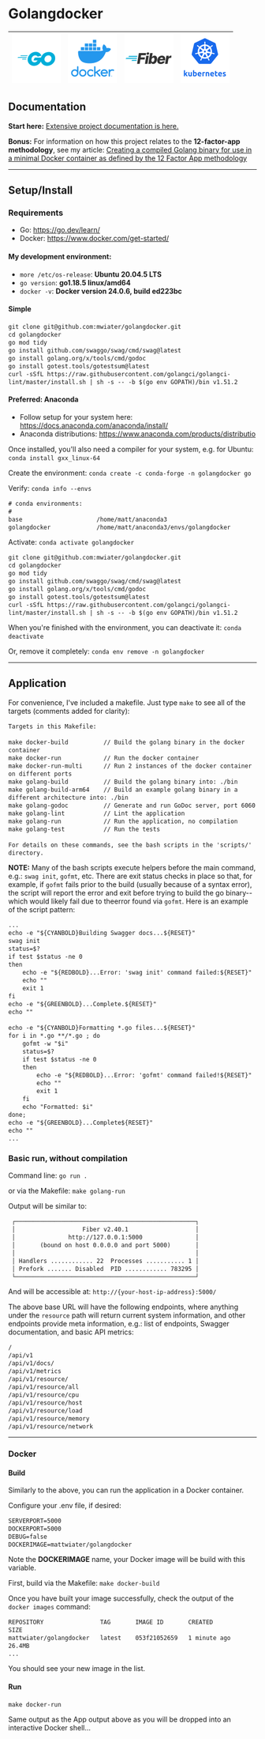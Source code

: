 # Golangdocker

| !["Go"](_repository_assets/logo-golang.png?raw=true "Go") | !["Docker"](_repository_assets/logo-docker.png?raw=true "Docker") | !["Fiber"](_repository_assets/logo-golang-fiber.png?raw=true "Fiber") | !["Kubernetes"](_repository_assets/logo-k8s.png?raw=true "Kubernetes") |
|:-------------:|:-------------:|:-------------:|:-------------:|

## Documentation

**Start here:** [Extensive project documentation is here.](https://mwiater.github.io/golangdocker/)

**Bonus:** For information on how this project relates to the <strong>12-factor-app methodology</strong>, see my article: [Creating a compiled Golang binary for use in a minimal Docker container as defined by the 12 Factor App methodology](https://medium.com/dev-genius/creating-a-compiled-golang-binary-for-use-in-a-minimal-docker-container-ae1c5a720aab)
			</div>

<hr>

## Setup/Install

### Requirements

* Go: https://go.dev/learn/
* Docker: https://www.docker.com/get-started/

#### My development environment:

* `more /etc/os-release`: <strong>Ubuntu 20.04.5 LTS</strong>
* `go version`: <strong>go1.18.5 linux/amd64</strong>
* `docker -v`: <strong>Docker version 24.0.6, build ed223bc</strong>

#### Simple

```
git clone git@github.com:mwiater/golangdocker.git
cd golangdocker
go mod tidy
go install github.com/swaggo/swag/cmd/swag@latest
go install golang.org/x/tools/cmd/godoc
go install gotest.tools/gotestsum@latest
curl -sSfL https://raw.githubusercontent.com/golangci/golangci-lint/master/install.sh | sh -s -- -b $(go env GOPATH)/bin v1.51.2
```

#### Preferred: Anaconda

* Follow setup for your system here: https://docs.anaconda.com/anaconda/install/
* Anaconda distributions: https://www.anaconda.com/products/distributio

Once installed, you'll also need a compiler for your system, e.g. for Ubuntu: `conda install gxx_linux-64`

Create the environment: `conda create -c conda-forge -n golangdocker go`

Verify: `conda info --envs`

```
# conda environments:
#
base                     /home/matt/anaconda3
golangdocker             /home/matt/anaconda3/envs/golangdocker
```

Activate: `conda activate golangdocker`

```
git clone git@github.com:mwiater/golangdocker.git
cd golangdocker
go mod tidy
go install github.com/swaggo/swag/cmd/swag@latest
go install golang.org/x/tools/cmd/godoc
go install gotest.tools/gotestsum@latest
curl -sSfL https://raw.githubusercontent.com/golangci/golangci-lint/master/install.sh | sh -s -- -b $(go env GOPATH)/bin v1.51.2
```

When you're finished with the environment, you can deactivate it: `conda deactivate`

Or, remove it completely: `conda env remove -n golangdocker`

<hr>

## Application

For convenience, I've included a makefile. Just type `make` to see all of the targets (comments added for clarity):

```
Targets in this Makefile:

make docker-build          // Build the golang binary in the docker container
make docker-run            // Run the docker container
make docker-run-multi      // Run 2 instances of the docker container on different ports
make golang-build          // Build the golang binary into: ./bin
make golang-build-arm64    // Build an example golang binary in a different architecture into: ./bin
make golang-godoc          // Generate and run GoDoc server, port 6060
make golang-lint           // Lint the application
make golang-run            // Run the application, no compilation
make golang-test           // Run the tests

For details on these commands, see the bash scripts in the 'scripts/' directory.
```

**NOTE:** Many of the bash scripts execute helpers before the main command, e.g.: `swag init`, `gofmt`, etc. There are exit status checks in place so that, for example, if `gofmt` fails prior to the build (usually because of a syntax error), the script will report the error and exit before trying to build the go binary--which would likely fail due to theerror found via `gofmt`. Here is an example of the script pattern:

```
...
echo -e "${CYANBOLD}Building Swagger docs...${RESET}"
swag init
status=$?
if test $status -ne 0
then
	echo -e "${REDBOLD}...Error: 'swag init' command failed:${RESET}"
	echo ""
	exit 1
fi
echo -e "${GREENBOLD}...Complete.${RESET}"
echo ""

echo -e "${CYANBOLD}Formatting *.go files...${RESET}"
for i in *.go **/*.go ; do
	gofmt -w "$i"
	status=$?
	if test $status -ne 0
	then
		echo -e "${REDBOLD}...Error: 'gofmt' command failed!${RESET}"
		echo ""
		exit 1
	fi
	echo "Formatted: $i"
done;
echo -e "${GREENBOLD}...Complete${RESET}"
echo ""
...
```

### Basic run, without compilation

Command line: `go run .`

or via the Makefile: `make golang-run`

Output will be similar to:

```
 ┌───────────────────────────────────────────────────┐
 │                   Fiber v2.40.1                   │
 │               http://127.0.0.1:5000               │
 │       (bound on host 0.0.0.0 and port 5000)       │
 │                                                   │
 │ Handlers ............ 22  Processes ........... 1 │
 │ Prefork ....... Disabled  PID ............ 783295 │
 └───────────────────────────────────────────────────┘
```

And will be accessible at: `http://{your-host-ip-address}:5000/`

The above base URL will have the following endpoints, where anything under the `resource` path will return current system information, and other endpoints provide meta information, e.g.: list of endpoints, Swagger documentation, and basic API metrics:

```
/
/api/v1
/api/v1/docs/
/api/v1/metrics
/api/v1/resource/
/api/v1/resource/all
/api/v1/resource/cpu
/api/v1/resource/host
/api/v1/resource/load
/api/v1/resource/memory
/api/v1/resource/network
```

<hr>

### Docker

#### Build

Similarly to the above, you can run the application in a Docker container.

Configure your .env file, if desired:

```
SERVERPORT=5000
DOCKERPORT=5000
DEBUG=false
DOCKERIMAGE=mattwiater/golangdocker
```

Note the **DOCKERIMAGE** name, your Docker image will be build with this variable.

First, build via the Makefile: `make docker-build`

Once you have built your image successfully, check the output of the `docker images` command:

```
REPOSITORY                TAG       IMAGE ID       CREATED          SIZE
mattwiater/golangdocker   latest    053f21052659   1 minute ago     26.4MB
...
```

You should see your new image in the list.

#### Run

`make docker-run`

Same output as the App output above as you will be dropped into an interactive Docker shell...